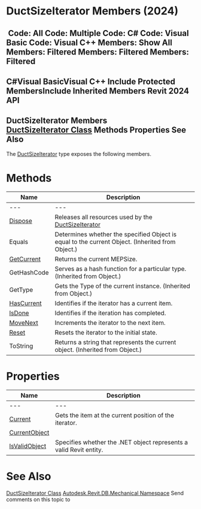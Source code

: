 # DuctSizeIterator Members (2024)

﻿
 Code: All Code: Multiple Code: C# Code: Visual Basic Code: Visual C++  Members: Show All Members: Filtered Members: Filtered Members: Filtered   
---  
C#Visual BasicVisual C++
Include Protected MembersInclude Inherited Members
Revit 2024 API  
---  
DuctSizeIterator Members  
[DuctSizeIterator Class](24b02501-a69a-a52e-9b24-0ea7b79b5866.md "DuctSizeIterator Class") Methods Properties See Also  
---  
The [DuctSizeIterator](24b02501-a69a-a52e-9b24-0ea7b79b5866.md "DuctSizeIterator Class") type exposes the following members.
# Methods
| Name | Description |
| --- | --- |
| --- | --- | --- |
| [Dispose](6d1bf330-9ad0-ab93-0783-8be583406b25.md "Dispose Method") | Releases all resources used by the [DuctSizeIterator](24b02501-a69a-a52e-9b24-0ea7b79b5866.md "DuctSizeIterator Class") |
| Equals | Determines whether the specified Object is equal to the current Object. (Inherited from Object.) |
| [GetCurrent](a9b33b14-5bdd-cdf1-4964-47014ec49703.md "GetCurrent Method") | Returns the current MEPSize. |
| GetHashCode | Serves as a hash function for a particular type.  (Inherited from Object.) |
| GetType | Gets the Type of the current instance. (Inherited from Object.) |
| [HasCurrent](636defb5-503a-13f3-31c3-e053d36c96d1.md "HasCurrent Method") | Identifies if the iterator has a current item. |
| [IsDone](c1785078-5508-9c4c-ffaf-cd0be293b804.md "IsDone Method") | Identifies if the iteration has completed. |
| [MoveNext](e9797ab6-e860-b4dc-65e3-785ff16996b5.md "MoveNext Method") | Increments the iterator to the next item. |
| [Reset](2af60cf4-5cb1-7bf9-14d0-06a627ad8749.md "Reset Method") | Resets the iterator to the initial state. |
| ToString | Returns a string that represents the current object. (Inherited from Object.) |

# Properties
| Name | Description |
| --- | --- |
| --- | --- | --- |
| [Current](d1620fdc-e262-fc9e-16e9-dc1e7f2b03dc.md "Current Property") | Gets the item at the current position of the iterator. |
| [CurrentObject](af1be077-44d7-a72c-6010-3eb8280c54bc.md "CurrentObject Property") |
| [IsValidObject](2ee7d68f-65df-decf-e23c-39e0366d5f66.md "IsValidObject Property") | Specifies whether the .NET object represents a valid Revit entity. |

# See Also
[DuctSizeIterator Class](24b02501-a69a-a52e-9b24-0ea7b79b5866.md "DuctSizeIterator Class")
[Autodesk.Revit.DB.Mechanical Namespace](0eafd899-5912-56fd-94b1-d286156e26fc.md "Autodesk.Revit.DB.Mechanical Namespace")
Send comments on this topic to 